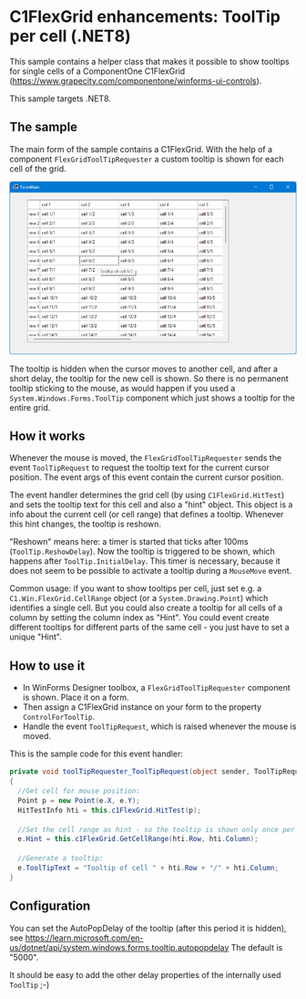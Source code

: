 # C1FlexGrid enhancements: ToolTip per cell (.NET8)

This sample contains a helper class that makes it possible to show tooltips for single cells of a ComponentOne C1FlexGrid (https://www.grapecity.com/componentone/winforms-ui-controls). 

This sample targets .NET8. 


## The sample

The main form of the sample contains a C1FlexGrid. With the help of a component `FlexGridToolTipRequester` a custom tooltip is shown
for each cell of the grid.

![ToolTipRequester sample](tooltiprequester.png)

The tooltip is hidden when the cursor moves to another cell, and after a short delay, the tooltip for the new cell is shown. So there is no permanent
tooltip sticking to the mouse, as would happen if you used a `System.Windows.Forms.ToolTip` component which just shows a tooltip for the entire grid.


## How it works

Whenever the mouse is moved, the `FlexGridToolTipRequester` sends the event `ToolTipRequest` to request the tooltip text 
for the current cursor position. The event args of this event contain the current cursor position.
  
The event handler determines the grid cell (by using `C1FlexGrid.HitTest`) and sets the tooltip text for this cell and also a "hint" object.
This object is a info about the current cell (or cell range) that defines a tooltip.
Whenever this hint changes, the tooltip is reshown.

"Reshown" means here: a timer is started that ticks after 100ms (`ToolTip.ReshowDelay`). Now the tooltip is triggered to be shown, which happens after `ToolTip.InitialDelay`.
This timer is necessary, because it does not seem to be possible to activate a tooltip during a `MouseMove` event.

Common usage: if you want to show tooltips per cell, just set e.g. a `C1.Win.FlexGrid.CellRange`
object (or a `System.Drawing.Point`) which identifies a single cell.
But you could also create a tooltip for all cells of a column by setting the column index as "Hint".
You could event create different tooltips for different parts of the same cell - you just have to set a unique "Hint".


## How to use it
* In WinForms Designer toolbox, a `FlexGridToolTipRequester` component is shown. Place it on a form. 
* Then assign a C1FlexGrid instance on your form to the property `ControlForToolTip`.
* Handle the event `ToolTipRequest`, which is raised whenever the mouse is moved.

This is the sample code for this event handler:

~~~~c#
private void toolTipRequester_ToolTipRequest(object sender, ToolTipRequestEventArgs e)
{
  //Get cell for mouse position:
  Point p = new Point(e.X, e.Y);
  HitTestInfo hti = this.c1FlexGrid.HitTest(p);
  
  //Set the cell range as hint - so the tooltip is shown only once per cell.
  e.Hint = this.c1FlexGrid.GetCellRange(hti.Row, hti.Column);

  //Generate a tooltip:
  e.ToolTipText = "Tooltip of cell " + hti.Row + "/" + hti.Column;
}
~~~~


## Configuration

You can set the AutoPopDelay of the tooltip (after this period it is hidden), see https://learn.microsoft.com/en-us/dotnet/api/system.windows.forms.tooltip.autopopdelay
The default is "5000".

It should be easy to add the other delay properties of the internally used `ToolTip` ;-)